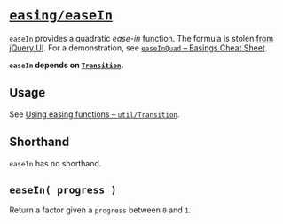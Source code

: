 # [`easing/easeIn`](../../src/easing/01-easeIn.js)

`easeIn` provides a quadratic *ease-in* function. The formula is stolen [from jQuery UI](https://github.com/jquery/jquery-ui/blob/master/ui/effect.js#L1559). For a demonstration, see [`easeInQuad` – Easings Cheat Sheet](http://easings.net/de#easeInQuad).

**`easeIn` depends on [`Transition`](../util/03-Transition.md).**



## Usage

See [Using easing functions – `util/Transition`](../util/03-Transition.md#using-easing-functions).



## Shorthand

`easeIn` has no shorthand.



## `easeIn( progress )`

Return a factor given a `progress` between `0` and `1`.